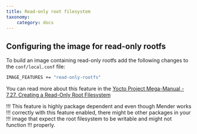 ```yaml
---
title: Read-only root filesystem
taxonomy:
    category: docs
---
```


## Configuring the image for read-only rootfs

To build an image containing read-only rootfs add the following changes to the `conf/local.conf` file:

```bash
IMAGE_FEATURES += "read-only-rootfs"
```

You can read more about this feature in the [Yocto Project Mega-Manual - 7.27.
Creating a Read-Only Root
Filesystem](https://www.yoctoproject.org/docs/latest/mega-manual/mega-manual.html#creating-a-read-only-root-filesystem?target=_blank)

!!! This feature is highly package dependent and even though Mender works
!!! correctly with this feature enabled, there might be other packages in your
!!! image that expect the root filesystem to be writable and might not function
!!! properly.
